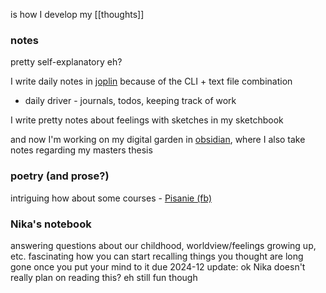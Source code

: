 is how I develop my [[thoughts]]

### notes
pretty self-explanatory eh?

I write daily notes in [joplin](https://github.com/laurent22/joplin) because of the CLI + text file combination
- daily driver - journals, todos, keeping track of work

I write pretty notes about feelings with sketches in my sketchbook

and now I'm working on my digital garden in [obsidian](https://obsidian.md/), where I also take notes regarding my masters thesis

### poetry (and prose?)
intriguing
how about some courses - [Pisanie (fb)](https://www.facebook.com/pisaniekreatywne)

### Nika's notebook
answering questions about our childhood, worldview/feelings growing up, etc.
fascinating how you can start recalling things you thought are long gone once you put your mind to it
due 2024-12
update: ok Nika doesn't really plan on reading this? eh
still fun though